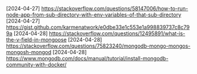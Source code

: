 [2024-04-27] https://stackoverflow.com/questions/58147006/how-to-run-node-app-from-sub-directory-with-env-variables-of-that-sub-directory
[2024-04-27] https://gist.github.com/karmenatwork/e0dbe33e1c553e1a998839737c8c799a
[2024-04-28] https://stackoverflow.com/questions/12495891/what-is-the-v-field-in-mongoose
[2024-04-28] https://stackoverflow.com/questions/75823240/mongodb-mongo-mongos-mongosh-mongod
[2024-04-28] https://www.mongodb.com/docs/manual/tutorial/install-mongodb-community-with-docker/
